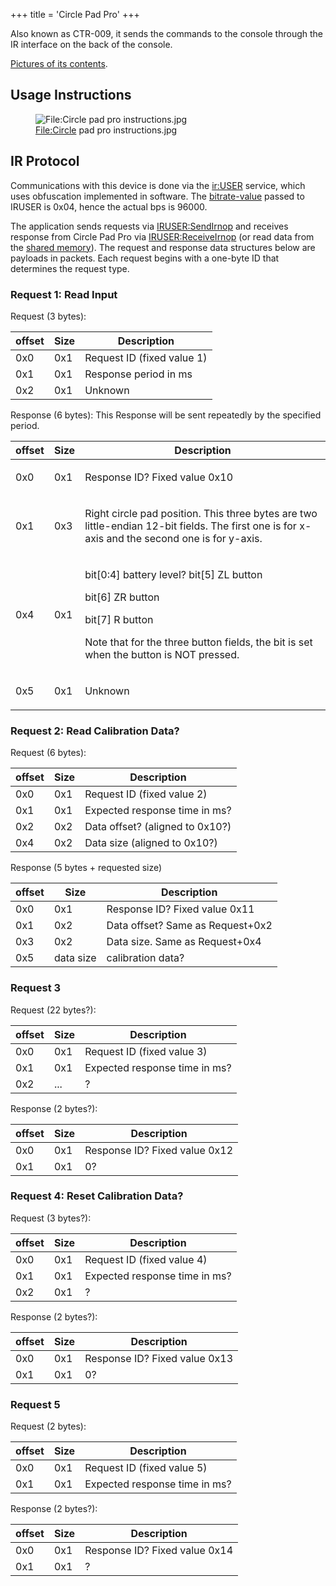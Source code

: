+++
title = 'Circle Pad Pro'
+++

Also known as CTR-009, it sends the commands to the console through the
IR interface on the back of the console.

[Pictures of its
contents](http://what-games.golog.jp/archives/1350330.html).

## Usage Instructions

<figure>
<img src="../Circle_pad_pro_instructions.jpg"
title="File:Circle pad pro instructions.jpg" />
<figcaption><a href="../File:Circle">File:Circle</a> pad pro
instructions.jpg</figcaption>
</figure>

## IR Protocol

Communications with this device is done via the
[ir:USER](IR_Services "wikilink") service, which uses obfuscation
implemented in software. The [bitrate-value](IRU:SetBitRate "wikilink")
passed to IRUSER is 0x04, hence the actual bps is 96000.

The application sends requests via
[IRUSER:SendIrnop](IRUSER:SendIrnop "wikilink") and receives response
from Circle Pad Pro via
[IRUSER:ReceiveIrnop](IRUSER:ReceiveIrnop "wikilink") (or read data from
the [shared memory](IRUSER_Shared_Memory "wikilink")). The request and
response data structures below are payloads in packets. Each request
begins with a one-byte ID that determines the request type.

### Request 1: Read Input

Request (3 bytes):

| offset | Size | Description                |
|--------|------|----------------------------|
| 0x0    | 0x1  | Request ID (fixed value 1) |
| 0x1    | 0x1  | Response period in ms      |
| 0x2    | 0x1  | Unknown                    |

Response (6 bytes): This Response will be sent repeatedly by the
specified period.

<table>
<thead>
<tr class="header">
<th>offset</th>
<th>Size</th>
<th>Description</th>
</tr>
</thead>
<tbody>
<tr class="odd">
<td><p>0x0</p></td>
<td><p>0x1</p></td>
<td><p>Response ID? Fixed value 0x10</p></td>
</tr>
<tr class="even">
<td><p>0x1</p></td>
<td><p>0x3</p></td>
<td><p>Right circle pad position. This three bytes are two little-endian
12-bit fields. The first one is for x-axis and the second one is for
y-axis.</p></td>
</tr>
<tr class="odd">
<td><p>0x4</p></td>
<td><p>0x1</p></td>
<td><p>bit[0:4] battery level? bit[5] ZL button</p>
<p>bit[6] ZR button</p>
<p>bit[7] R button</p>
<p>Note that for the three button fields, the bit is set when the button
is NOT pressed.</p></td>
</tr>
<tr class="even">
<td><p>0x5</p></td>
<td><p>0x1</p></td>
<td><p>Unknown</p></td>
</tr>
</tbody>
</table>

### Request 2: Read Calibration Data?

Request (6 bytes):

| offset | Size | Description                     |
|--------|------|---------------------------------|
| 0x0    | 0x1  | Request ID (fixed value 2)      |
| 0x1    | 0x1  | Expected response time in ms?   |
| 0x2    | 0x2  | Data offset? (aligned to 0x10?) |
| 0x4    | 0x2  | Data size (aligned to 0x10?)    |

Response (5 bytes + requested size)

| offset | Size      | Description                      |
|--------|-----------|----------------------------------|
| 0x0    | 0x1       | Response ID? Fixed value 0x11    |
| 0x1    | 0x2       | Data offset? Same as Request+0x2 |
| 0x3    | 0x2       | Data size. Same as Request+0x4   |
| 0x5    | data size | calibration data?                |

### Request 3

Request (22 bytes?):

| offset | Size | Description                   |
|--------|------|-------------------------------|
| 0x0    | 0x1  | Request ID (fixed value 3)    |
| 0x1    | 0x1  | Expected response time in ms? |
| 0x2    | ...  | ?                             |

Response (2 bytes?):

| offset | Size | Description                   |
|--------|------|-------------------------------|
| 0x0    | 0x1  | Response ID? Fixed value 0x12 |
| 0x1    | 0x1  | 0?                            |

### Request 4: Reset Calibration Data?

Request (3 bytes?):

| offset | Size | Description                   |
|--------|------|-------------------------------|
| 0x0    | 0x1  | Request ID (fixed value 4)    |
| 0x1    | 0x1  | Expected response time in ms? |
| 0x2    | 0x1  | ?                             |

Response (2 bytes?):

| offset | Size | Description                   |
|--------|------|-------------------------------|
| 0x0    | 0x1  | Response ID? Fixed value 0x13 |
| 0x1    | 0x1  | 0?                            |

### Request 5

Request (2 bytes):

| offset | Size | Description                   |
|--------|------|-------------------------------|
| 0x0    | 0x1  | Request ID (fixed value 5)    |
| 0x1    | 0x1  | Expected response time in ms? |

Response (2 bytes?):

| offset | Size | Description                   |
|--------|------|-------------------------------|
| 0x0    | 0x1  | Response ID? Fixed value 0x14 |
| 0x1    | 0x1  | ?                             |
